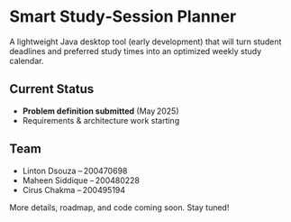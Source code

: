 # Smart Study‑Session Planner

A lightweight Java desktop tool (early development) that will turn student deadlines and preferred study times into an optimized weekly study calendar.

## Current Status

* **Problem definition submitted** (May 2025)
* Requirements & architecture work starting

## Team

* Linton Dsouza – 200470698
* Maheen Siddique – 200480228
* Cirus Chakma – 200495194

More details, roadmap, and code coming soon. Stay tuned!
